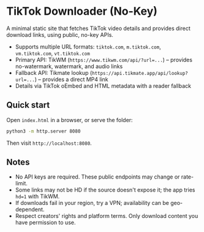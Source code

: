 # TikTok Downloader (No-Key)

A minimal static site that fetches TikTok video details and provides direct download links, using public, no-key APIs.

- Supports multiple URL formats: `tiktok.com`, `m.tiktok.com`, `vm.tiktok.com`, `vt.tiktok.com`
- Primary API: TikWM (`https://www.tikwm.com/api/?url=...`) – provides no-watermark, watermark, and audio links
- Fallback API: Tikmate lookup (`https://api.tikmate.app/api/lookup?url=...`) – provides a direct MP4 link
- Details via TikTok oEmbed and HTML metadata with a reader fallback

## Quick start

Open `index.html` in a browser, or serve the folder:

```bash
python3 -m http.server 8080
```

Then visit `http://localhost:8080`.

## Notes

- No API keys are required. These public endpoints may change or rate-limit.
- Some links may not be HD if the source doesn't expose it; the app tries `hd=1` with TikWM.
- If downloads fail in your region, try a VPN; availability can be geo-dependent.
- Respect creators' rights and platform terms. Only download content you have permission to use.
